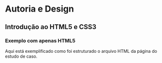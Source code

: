 # Autoria e Design

## Introdução ao HTML5 e CSS3

### Exemplo com apenas HTML5

Aqui está exemplificado como foi estruturado o arquivo HTML da página do estudo de caso.